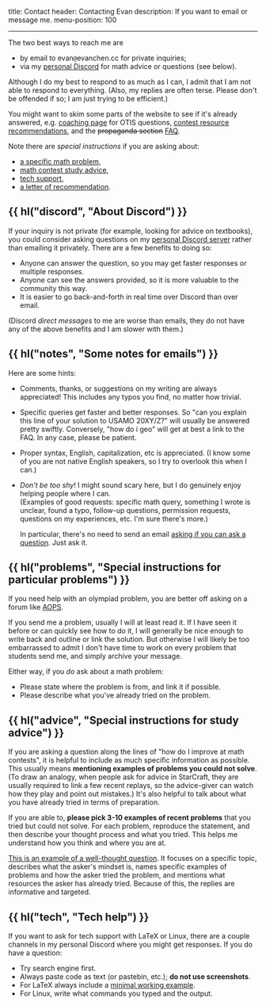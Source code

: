 title: Contact
header: Contacting Evan
description: If you want to email or message me.
menu-position: 100

---

The two best ways to reach me are

- by email to $\text{evan}\texttt{@}\text{evanchen}{.}\text{cc}$ for private inquiries;
- via my [personal Discord](discord.html) for math advice or questions (see below).

Although I do my best to respond to as much as I can,
I admit that I am not able to respond to everything.
(Also, my replies are often terse.
Please don't be offended if so; I am just trying to be efficient.)

You might want to skim some parts of the website
to see if it's already answered, e.g.
[coaching page](otis.html) for OTIS questions,
[contest resource recommendations](recommend.html),
and the <del>propaganda section</del> [FAQ](faqs.html).

Note there are _special instructions_ if you are asking about:

- [a specific math problem](#problems),
- [math contest study advice](#advice),
- [tech support](#tech),
- [a letter of recommendation](letters.html).

## {{ hl("discord", "About Discord") }}

If your inquiry is not private (for example, looking for advice on textbooks),
you could consider asking questions on my
[personal Discord server](discord.html)
rather than emailing it privately.
There are a few benefits to doing so:

- Anyone can answer the question,
  so you may get faster responses or multiple responses.
- Anyone can see the answers provided,
  so it is more valuable to the community this way.
- It is easier to go back-and-forth in real time
  over Discord than over email.

(Discord _direct messages_ to me are worse than emails,
they do not have any of the above benefits and I am slower with them.)

## {{ hl("notes", "Some notes for emails") }}

Here are some hints:

- Comments, thanks, or suggestions on my writing are always appreciated!
  This includes any typos you find, no matter how trivial.

- Specific queries get faster and better responses.
  So "can you explain this line of your solution to USAMO 20XY/Z?"
  will usually be answered pretty swiftly.
  Conversely, "how do i geo" will get at best a link to the FAQ.
  In any case, please be patient.

- Proper syntax, English, capitalization, etc is appreciated.
  (I know some of you are not native English speakers,
  so I try to overlook this when I can.)

- _Don't be too shy_! I might sound scary here,
  but I do genuinely enjoy helping people where I can.<br>
  (Examples of good requests: specific math query,
  something I wrote is unclear, found a typo,
  follow-up questions, permission requests,
  questions on my experiences, etc. I'm sure there's more.)

  In particular, there's no need to send an email
  [asking if you can ask a question](https://dontasktoask.com/). Just ask it.

## {{ hl("problems", "Special instructions for particular problems") }}

If you need help with an olympiad problem,
you are better off asking on a forum like [AOPS](https://www.aops.com).

If you send me a problem, usually I will at least read it.
If I have seen it before or can quickly see how to do it,
I will generally be nice enough to write back and outline or link the solution.
But otherwise I will likely be too embarrassed to admit I don't have time to
work on every problem that students send me, and simply archive your message.

Either way, if you _do_ ask about a math problem:

- Please state where the problem is from, and link it if possible.
- Please describe what you've already tried on the problem.

## {{ hl("advice", "Special instructions for study advice") }}

If you are asking a question along the lines of "how do I improve at math contests",
it is helpful to include as much specific information as possible.
This usually means **mentioning examples of problems you could not solve**.
(To draw an analogy, when people ask for advice in StarCraft,
they are usually required to link a few recent replays,
so the advice-giver can watch how they play and point out mistakes.)
It's also helpful to talk about what you have already tried
in terms of preparation.

If you are able to, **please pick 3-10 examples of recent problems**
that you tried but could not solve.
For each problem, reproduce the statement,
and then describe your thought process and what you tried.
This helps me understand how you think and where you are at.

[This is an example of a well-thought question](https://aops.com/community/p15430373).
It focuses on a specific topic, describes what the asker's mindset is,
names specific examples of problems and how the asker tried the problem,
and mentions what resources the asker has already tried.
Because of this, the replies are informative and targeted.

## {{ hl("tech", "Tech help") }}

If you want to ask for tech support with LaTeX or Linux, there are a couple
channels in my personal Discord where you might get responses.
If you do have a question:

- Try search engine first.
- Always paste code as text (or pastebin, etc.); **do not use screenshots**.
- For LaTeX always include a
  [minimal working example](https://www.texfaq.org/FAQ-minxampl).
- For Linux, write what commands you typed and the output.
